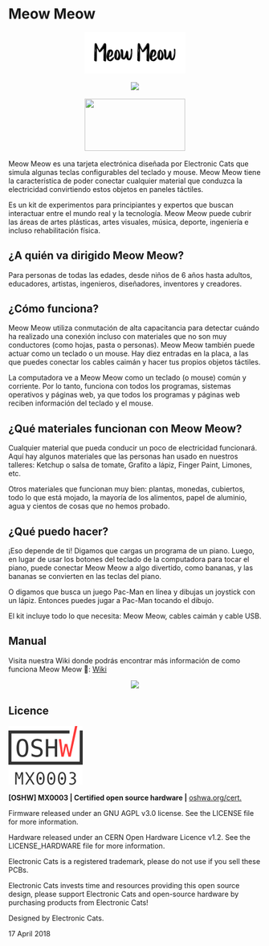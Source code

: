 # Meow Meow
<p align="center">
  <img src="https://github.com/ElectronicCats/MeowMeow/raw/master/Recursos/meowmeow_logo.png" width=40%>
  <p align=center>
  <img src="https://github.com/ElectronicCats/MeowMeow/assets/107638696/bec30280-f490-44e8-9b78-9561c113cafe" width=70%>
  </p>
  
<p align=center>
<a href="https://electroniccats.com/store/meowmeow/">
  <img src="https://electroniccats.com/wp-content/uploads/badge_store.png" width="200" height="104" />
</a>
</p>


  Meow Meow es una tarjeta electrónica diseñada por Electronic Cats que simula algunas teclas configurables del teclado y mouse. Meow Meow tiene la característica de poder conectar cualquier material que conduzca la electricidad convirtiendo estos objetos en paneles táctiles. 
  
  Es un kit de experimentos para principiantes y expertos que buscan interactuar entre el mundo real y la tecnología. Meow Meow puede cubrir las áreas de artes plásticas, artes visuales, música, deporte, ingeniería e incluso rehabilitación física.

## ¿A quién va dirigido Meow Meow? 

Para personas de todas las edades, desde niños de 6 años hasta adultos, educadores, artistas, ingenieros, diseñadores, inventores y creadores.

## ¿Cómo funciona? 

  Meow Meow utiliza conmutación de alta capacitancia para detectar cuándo ha realizado una conexión incluso con materiales que no son muy conductores (como hojas, pasta o personas). Meow Meow también puede actuar como un teclado o un mouse. Hay diez  entradas en la placa, a las que puedes conectar los cables caimán y hacer tus propios objetos táctiles.

   La computadora ve a Meow Meow como un teclado (o mouse) común y corriente. Por lo tanto, funciona con todos los programas, sistemas operativos y páginas web, ya que todos los programas y páginas web reciben información del teclado y el mouse.

## ¿Qué materiales funcionan con Meow Meow? 

  Cualquier material que pueda conducir un poco de electricidad funcionará. Aquí hay algunos materiales que las personas han usado en nuestros talleres: Ketchup o salsa de tomate, Grafito a lápiz, Finger Paint, Limones, etc.

  Otros materiales que funcionan muy bien: plantas, monedas, cubiertos, todo lo que está mojado, la mayoría de los alimentos, papel de aluminio, agua y cientos de cosas que no hemos probado.

## ¿Qué puedo hacer?

  ¡Eso depende de ti! Digamos que cargas un programa de un piano. Luego, en lugar de usar los botones del teclado de la computadora para tocar el piano, puede conectar Meow Meow a algo divertido, como bananas, y las bananas se convierten en las teclas del piano. 

  O digamos que busca un juego Pac-Man en línea y dibujas un joystick con un lápiz. Entonces puedes jugar a Pac-Man tocando el dibujo. 

  El kit incluye todo lo que necesita: Meow Meow, cables caimán y cable USB. 

  
## Manual

Visita nuestra Wiki donde podrás encontrar más información de como funciona Meow Meow 📖: [Wiki](https://github.com/ElectronicCats/MeowMeow/wiki)
<p align=center>
  <a href="https://github.com/ElectronicCats/MeowMeow/wiki">
  <img src="https://private-user-images.githubusercontent.com/107638696/285521005-d598276b-6fd0-4db0-812a-8525178fc928.png?jwt=eyJhbGciOiJIUzI1NiIsInR5cCI6IkpXVCJ9.eyJpc3MiOiJnaXRodWIuY29tIiwiYXVkIjoicmF3LmdpdGh1YnVzZXJjb250ZW50LmNvbSIsImtleSI6ImtleTEiLCJleHAiOjE3MDEyMDYxMzUsIm5iZiI6MTcwMTIwNTgzNSwicGF0aCI6Ii8xMDc2Mzg2OTYvMjg1NTIxMDA1LWQ1OTgyNzZiLTZmZDAtNGRiMC04MTJhLTg1MjUxNzhmYzkyOC5wbmc_WC1BbXotQWxnb3JpdGhtPUFXUzQtSE1BQy1TSEEyNTYmWC1BbXotQ3JlZGVudGlhbD1BS0lBSVdOSllBWDRDU1ZFSDUzQSUyRjIwMjMxMTI4JTJGdXMtZWFzdC0xJTJGczMlMkZhd3M0X3JlcXVlc3QmWC1BbXotRGF0ZT0yMDIzMTEyOFQyMTEwMzVaJlgtQW16LUV4cGlyZXM9MzAwJlgtQW16LVNpZ25hdHVyZT1iMTMzZmNiZDE0MGUyODU2YjBmMWE3YmQ3Y2Q1YjNjMzk5YWQ0ZDY2ZjhiNzhiMmRkOTY2ZThhYTkwMTQ5ZmRiJlgtQW16LVNpZ25lZEhlYWRlcnM9aG9zdCZhY3Rvcl9pZD0wJmtleV9pZD0wJnJlcG9faWQ9MCJ9.ngiOHkLjZmlLt5KHHMcloDuGZeMmZjRFn7bda-0bbiQ" width=70%>
  </a>
</p>

## Licence

![MX0003](https://github.com/ElectronicCats/MeowMeow/blob/master/OSHW-MX0003.png?raw=true)

**[OSHW] MX0003 | Certified open source hardware |** [oshwa.org/cert.](https://www.oshwa.org/cert)

Firmware released under an GNU AGPL v3.0 license. See the LICENSE file for more information.

Hardware released under an CERN Open Hardware Licence v1.2. See the LICENSE_HARDWARE file for more information.

Electronic Cats is a registered trademark, please do not use if you sell these PCBs.

Electronic Cats invests time and resources providing this open source design, please support Electronic Cats and open-source hardware by purchasing products from Electronic Cats!

Designed by Electronic Cats.

17 April 2018


